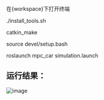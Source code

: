 在{workspace}下打开终端

./install_tools.sh

catkin_make

source devel/setup.bash

roslaunch mpc_car simulation.launch

## 运行结果：

![image](https://github.com/Rao-Kai/Path-Planning/blob/main/MPC/images/MPC%E8%BF%90%E8%A1%8C%E7%BB%93%E6%9E%9C.gif)
